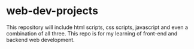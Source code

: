# web-dev-projects
This repository will include html scripts, css scripts, javascript and even a combination of all three. This repo is for my learning of front-end and backend web development. 
